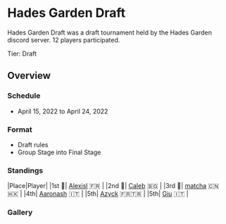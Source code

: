# Hades Garden Draft

Hades Garden Draft was a draft tournament held by the Hades Garden discord server. 12 players participated.

Tier: Draft

## Overview

### Schedule
- April 15, 2022 to April 24, 2022

### Format
- Draft rules
- Group Stage into Final Stage

### Standings

|Place|Player|
|1st :1st_place_medal:| [Alexisl](../../players/french/alexisl.md) :fr: |
|2nd :2nd_place_medal:| [Caleb](../../players/bulgarian/caleb.md) :bulgaria: |
|3rd :3rd_place_medal:| [matcha](../../players/chinese/matcha.md) :cn::hong_kong: |
|4th| [Aaronash](../../players/italian/aaronash.md) :it: |
|5th| [Azyck](../../players/french/azyck.md) :fr::tr: |
|5th| [Giu](../../players/italian/giu.md) :it: |

### Gallery

